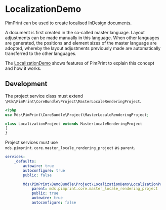 # LocalizationDemo

PimPrint can be used to create localised InDesign documents.

A document is first created in the so-called master language. Layout adjustments can be made manually in this language. When other languages are generated, the positions and
element sizes of the master language are adopted, whereby the layout adjustments previously made are automatically transferred to the other languages.

The [LocalizationDemo](https://github.com/mds-agenturgruppe/pimprint-demo-bundle/tree/4.x/src/Project/LocalizationDemo/LocalizationProject.php) shows features of PimPrint to explain
this concept and how it works.

## Development

The project service class must extend `\Mds\PimPrint\CoreBundle\Project\MasterLocaleRenderingProject`.

```php
<?php
use Mds\PimPrint\CoreBundle\Project\MasterLocaleRenderingProject;

class LocalizationProject extends MasterLocaleRenderingProject
{
}
```

Project services must use `mds.pimprint.core.master_locale_rendering_project` as `parent`.

```yaml
services:
    _defaults:
        autowire: true
        autoconfigure: true
        public: false

        Mds\PimPrint\DemoBundle\Project\LocalizationDemo\LocalizationProject:
            parent: mds.pimprint.core.master_locale_rendering_project
            public: true
            autowire: true
            autoconfigure: false
```  
